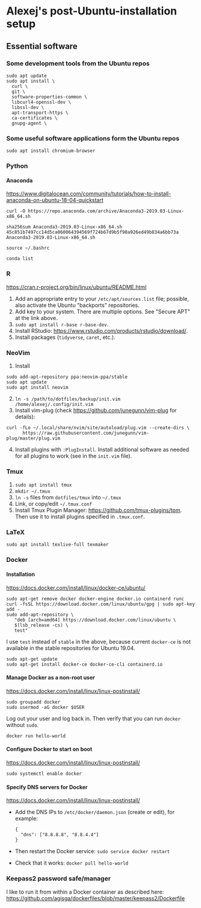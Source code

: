 # Alexej's post-Ubuntu-installation setup

## Essential software

### Some development tools from the Ubuntu repos

```
sudo apt update
sudo apt install \
  curl \
  git \
  software-properties-common \
  libcurl4-openssl-dev \
  libssl-dev \
  apt-transport-https \
  ca-certificates \
  gnupg-agent \
```

### Some useful software applications form the Ubuntu repos

```
sudo apt install chromium-browser
```

### Python

#### Anaconda

<https://www.digitalocean.com/community/tutorials/how-to-install-anaconda-on-ubuntu-18-04-quickstart>


```
curl -O https://repo.anaconda.com/archive/Anaconda3-2019.03-Linux-x86_64.sh

sha256sum Anaconda3-2019.03-Linux-x86_64.sh
45c851b7497cc14d5ca060064394569f724b67d9b5f98a926ed49b834a6bb73a  Anaconda3-2019.03-Linux-x86_64.sh

source ~/.bashrc

conda list
```

### R

<https://cran.r-project.org/bin/linux/ubuntu/README.html>

1. Add an appropriate entry to your `/etc/apt/sources.list` file; possible, also activate the Ubuntu "backports" repositories.
2. Add key to your system. There are multiple options. See "Secure APT" at the link above.
3. `sudo apt install r-base r-base-dev`.
4. Install RStudio: <https://www.rstudio.com/products/rstudio/download/>.
5. Install packages (`tidyverse`, `caret`, etc.).

### NeoVim

1. Install

  ```
  sudo add-apt-repository ppa:neovim-ppa/stable
  sudo apt update
  sudo apt install neovim
  ```

2. `ln -s /path/to/dotfiles/backup/init.vim /home/alexej/.config/init.vim`
3. Install vim-plug (check <https://github.com/junegunn/vim-plug> for details):

  ```
  curl -fLo ~/.local/share/nvim/site/autoload/plug.vim --create-dirs \
        https://raw.githubusercontent.com/junegunn/vim-plug/master/plug.vim
  ```

4. Install plugins with `:PlugInstall`. Install additional software as needed for all plugins to work (see in the `init.vim` file).

### Tmux

1. `sudo apt install tmux`
2. `mkdir ~/.tmux`
3. `ln -s` files from `dotfiles/tmux` into `~/.tmux`
4. Link, or copy/edit `~/.tmux.conf`
5. Install Tmux Plugin Manager: <https://github.com/tmux-plugins/tpm>. Then use it to install plugins specified in `.tmux.conf`.

### LaTeX

```
sudo apt install texlive-full texmaker
```

### Docker

#### Installation

<https://docs.docker.com/install/linux/docker-ce/ubuntu/>

```
sudo apt-get remove docker docker-engine docker.io containerd runc
curl -fsSL https://download.docker.com/linux/ubuntu/gpg | sudo apt-key add -
sudo add-apt-repository \
   "deb [arch=amd64] https://download.docker.com/linux/ubuntu \
   $(lsb_release -cs) \
   test"
```

I use `test` instead of `stable` in the above, because current `docker-ce` is not available in the stable repositories for Ubuntu 19.04.

```
sudo apt-get update
sudo apt-get install docker-ce docker-ce-cli containerd.io
```

#### Manage Docker as a non-root user

<https://docs.docker.com/install/linux/linux-postinstall/>

```
sudo groupadd docker
sudo usermod -aG docker $USER
```

Log out your user and log back in. Then verify that you can run `docker` without `sudo`.

```
docker run hello-world
```

#### Configure Docker to start on boot

<https://docs.docker.com/install/linux/linux-postinstall/>

```
sudo systemctl enable docker
```

#### Specify DNS servers for Docker

<https://docs.docker.com/install/linux/linux-postinstall/>

* Add the DNS IPs to `/etc/docker/daemon.json` (create or edit), for example:

  ```
  {
    "dns": ["8.8.8.8", "8.8.4.4"]
  }
  ```

* Then restart the Docker service: `sudo service docker restart`
* Check that it works: `docker pull hello-world`

### Keepass2 password safe/manager

I like to run it from within a Docker container as described here: <https://github.com/agisga/dockerfiles/blob/master/keepass2/Dockerfile>
